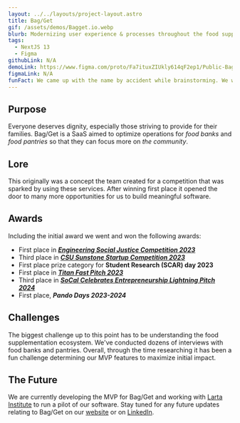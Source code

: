 ```yaml
---
layout: ../../layouts/project-layout.astro
title: Bag/Get
gif: /assets/demos/Bagget.io.webp
blurb: Modernizing user experience & processes throughout the food supplementation ecosystem.
tags:
  - NextJS 13
  - Figma
githubLink: N/A
demoLink: https://www.figma.com/proto/Fa7ituxZIUkly614qF2ep1/Public-Bagget.io-prototype?type=design&node-id=1-2&t=U0bWhkqI5583yqbp-0&scaling=min-zoom&page-id=0%3A1&starting-point-node-id=1%3A383
figmaLink: N/A
funFact: We came up with the name by accident while brainstorming. We were just throwing random names when we said "baguette" and in that moment everything clicked.
---
```


## Purpose

Everyone deserves dignity, especially those striving to provide for their families. Bag/Get is a SaaS aimed to optimize operations for *food banks* and *food pantries* so that they can focus more on *the community*.

## Lore

This originally was a concept the team created for a competition that was sparked by using these services. After winning first place it opened the door to many more opportunities for us to build meaningful software.

## Awards

Including the initial award we went and won the following awards:
- First place in [***Engineering Social Justice Competition 2023***](https://news.fullerton.edu/2023/03/engineering-computing-students-pitch-solutions-to-social-justice-issues/)
- Third place in [***CSU Sunstone Startup Competition 2023***](https://news.fullerton.edu/spotlight/ecs-students-win-third-place-in-csu-sunstone-startup-competition/)
- First place prize category for **Student Research (SCAR) day 2023**
- First place in [***Titan Fast Pitch 2023***](https://news.fullerton.edu/2023/12/student-entrepreneurs-take-first-place-for-food-bank-and-pantry-app/)
- Third place in [***SoCal Celebrates Entrepreneurship Lightning Pitch 2024***](https://www.socalentrepreneurship.org/scce-24)
- First place, ***Pando Days 2023-2024***

## Challenges

The biggest challenge up to this point has to be understanding the food supplementation ecosystem. We've conducted dozens of interviews with food banks and pantries. Overall, through the time researching it has been a fun challenge determining our MVP features to maximize initial impact.

## The Future 

We are currently developing the MVP for Bag/Get and working with [Larta Institute](https://larta.org/venture-fellows-current-cohort/) to run a pilot of our software. Stay tuned for any future updates relating to Bag/Get on our [website](https://bagget.io/) or on [LinkedIn](https://www.linkedin.com/company/bagget).
